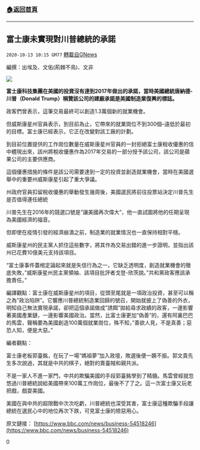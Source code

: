 ###  [:house:返回首頁](https://github.com/ourhimalayas/txt)
---

## 富士康未實現對川普總統的承諾
`2020-10-13 10:15 GM77` [轉載自GNews](https://gnews.org/zh-hant/421555/)

編撰：出埃及、文佑(荊棘不鳥)、文非

![]()![](https://s3.amazonaws.com/gnews-media-offload/wp-content/uploads/2020/10/13100723/10.13-5.png)

**富士康科技集團在美國的投資沒有達到2017年做出的承諾，當時美國總統唐納德-川普（Donald Trump）稱贊該公司的建廠承諾是美國制造業復興的標誌。**

政客們曾表示，這筆交易最終可以創造1.3萬個新的就業機會。

但威斯康星州官員表示，到目前為止，它帶來的就業崗位不到300個–遠低於最初的目標。富士康已經表示，它正在改變對該工廠的計劃。

到目前位置提供的工作崗位數量在威斯康星州官員的一封拒絕富士康稅收優惠的信中體現出來，該州將稅收優惠作為2017年交易的一部分授予該公司，該公司是蘋果公司的主要供應商。

這個優惠措施的條件是該公司需要達到一定的投資並創造就業機會，當時在美國選舉中的重要州威斯康星引起了重大爭議。

州政府官員扣留稅收優惠的舉動發生幾周後，美國選民將前往投票站決定川普先生是否值得連任總統

川普先生在2016年的競選口號是”讓美國再次偉大”，他一直試圖將他的任期呈現為美國經濟的福音。

但即使在疫情引發的經濟崩潰之前，制造業的就業情況也一直保持相對平穩。

威斯康星州的民主黨人抓住這些數字，將其作為交易出錯的進一步證明，並指出該州已花費10億美元支持該項目。

“富士康事件蓋棺定論起來就是失信行為之一，它缺乏透明度，創造就業機會的徹底失敗，”威斯康星州民主黨領袖、該項目批評者戈登-欣茨說。”共和黨政客應該承擔責任。”

編譯觀點：富士康在威斯康星州的項目，從頭至尾就是一項政治投資，甚至可以稱之為”政治陷阱”。它響應川普總統制造業回歸的號召，開始就披上了偽善的外衣，明知自己無法實現承諾，卻把這個承諾做成”誘餌”拋給尋求政績的政客，一邊影響著美國產業鏈，一邊影響美國政治。當然，比富士康更加”偽善”的，還有阿裏巴巴的馬雲，聲稱要為美國創造100萬個就業崗位，殊不知，”善欲人見，不是真善；惡恐人知，便是大惡。”

編者觀點：

富士康老板郭臺銘，在玩了一場“媽祖夢”加入政壇，敗選後便一蹶不振。郭文貴先生多次說過，其就是中共的棋子，絕對的賣臺賊和親共派。

不是一家人不進一家門，中共的欺騙美國的手段郭臺銘學到了精髓。馬雲曾經就忽悠過川普總統說給美國帶來100萬工作崗位，最後不了了之。這一次富士康又玩老把戲，戲耍美國。

美國在與中共的超限戰中次次吃虧，川普總統也深受其害，富士康這種欺騙手段讓總統在選民心中的地位再次下跌，可見富士康的險惡用心。

原文鏈接：
[https://www.bbc.com/news/business-54518246](https://www.bbc.com/news/business-54518246)

0
